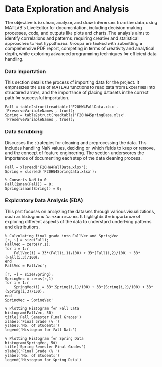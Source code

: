 # Data Exploration and Analysis
The objective is to clean, analyze, and draw inferences from the data, using MATLAB's Live Editor for documentation, including decision-making processes, code, and outputs like plots and charts. The analysis aims to identify correlations and patterns, requiring creative and statistical approaches to test hypotheses. Groups are tasked with submitting a comprehensive PDF report, competing in terms of creativity and analytical depth, while exploring advanced programming techniques for efficient data handling.
### Data Importation
This section details the process of importing data for the project. It emphasizes the use of MATLAB functions to read data from Excel files into structured arrays, and the importance of placing datasets in the correct path for successful importation.
```
Fall = table2struct(readtable('F20HW4FallData.xlsx', 'PreserveVariableNames', true));
Spring = table2struct(readtable('F20HW4SpringData.xlsx', 'PreserveVariableNames', true));

```
### Data Scrubbing
Discusses the strategies for cleaning and preprocessing the data. This includes handling NaN values, deciding on which fields to keep or remove, and the concept of feature engineering. The section underscores the importance of documenting each step of the data cleaning process.
```
Fall = xlsread('F20HW4FallData.xlsx');
Spring = xlsread('F20HW4SpringData.xlsx');

% Converts NaN to 0
Fall(isnan(Fall)) = 0;
Spring(isnan(Spring)) = 0;
```
### Exploratory Data Analysis (EDA)
This part focuses on analyzing the datasets through various visualizations, such as histograms for exam scores. It highlights the importance of exploring different aspects of the data to understand underlying patterns and distributions.
```
% Calculating final grade into FallVec and SpringVec
[r, ~] = size(Fall);
FallVec = zeros(r,1);
for i = 1:r
    FallVec(i) = 33*(Fall(i,1)/100) + 33*(Fall(i,2)/100) + 33*(Fall(i,3)/100);
end
FallVec = FallVec';

[r, ~] = size(Spring);
SpringVec = zeros(r,1);
for i = 1:r
    SpringVec(i) = 33*(Spring(i,1)/100) + 33*(Spring(i,2)/100) + 33*(Spring(i,3)/100);
end
SpringVec = SpringVec';

% Plotting Histogram for Fall Data
histogram(FallVec, 50)
title('Fall Semester Final Grades')
xlabel('Final Grade (%)')
ylabel('No. of Students')
legend('Histogram for Fall Data')

% Plotting Histogram for Spring Data
histogram(SpringVec, 50)
title('Spring Semester Final Grades')
xlabel('Final Grade (%)')
ylabel('No. of Students')
legend('Histogram for Spring Data')
```
